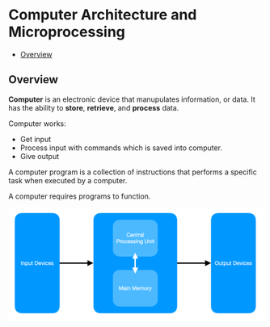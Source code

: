 # Computer Architecture and Microprocessing

- [Overview](#overview)

## Overview

**Computer** is an electronic device that manupulates information, or data. It has the ability to **store**, **retrieve**, and **process** data.

Computer works:
- Get input
- Process input with commands which is saved into computer.
- Give output

A computer program is a collection of instructions that performs a specific task when executed by a computer. 

A computer requires programs to function.

![Image 1]

[Image 1]: ../img/ca.computer.png